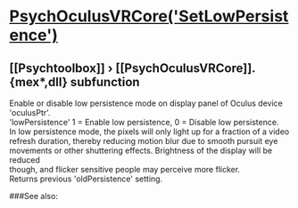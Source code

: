 # [PsychOculusVRCore('SetLowPersistence')](PsychOculusVRCore-SetLowPersistence) 
## [[Psychtoolbox]] &#8250; [[PsychOculusVRCore]].{mex*,dll} subfunction


Enable or disable low persistence mode on display panel of Oculus device  
'oculusPtr'.  
'lowPersistence' 1 = Enable low persistence, 0 = Disable low persistence.  
In low persistence mode, the pixels will only light up for a fraction of a video  
refresh duration, thereby reducing motion blur due to smooth pursuit eye  
movements or other shuttering effects. Brightness of the display will be reduced  
though, and flicker sensitive people may perceive more flicker.  
Returns previous 'oldPersistence' setting.  
  


###See also:


